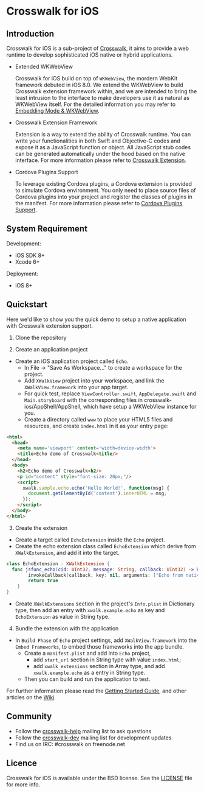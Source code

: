 # Crosswalk for iOS

## Introduction
Crosswalk for iOS is a sub-project of [Crosswalk](https://crosswalk-project.org/), it aims to provide a web runtime to develop sophisticated iOS native or hybrid applications.

* Extended WKWebView

  Crosswalk for iOS build on top of `WKWebView`, the mordern WebKit framework debuted in iOS 8.0. We extend the WKWebView to build Crosswalk extension framework within, and we are intended to bring the least intrusion to the interface to make developers use it as natural as WKWebView itself. For the detailed information you may refer to [Embedding Mode & WKWebView](https://github.com/otcshare/crosswalk-ios/wiki/Embedding-Mode-&-Native-APIs).

* Crosswalk Extension Framework

  Extension is a way to extend the ability of Crosswalk runtime. You can write your functionalities in both Swift and Objective-C codes and expose it as a JavaScript function or object. All JavaScript stub codes can be generated automatically under the hood based on the native interface. For more information please refer to [Crosswalk Extension](https://github.com/otcshare/crosswalk-ios/wiki/Extensions).

* Cordova Plugins Support

  To leverage existing Cordova plugins, a Cordova extension is provided to simulate Cordova environment. You only need to place source files of Cordova plugins into your project and register the classes of plugins in the manifest. For more information please refer to [Cordova Plugins Support](https://github.com/otcshare/crosswalk-ios/wiki/Cordova-Plugin-Support).

## System Requirement
Development:
* iOS SDK 8+
* Xcode 6+

Deployment:
* iOS 8+

## Quickstart
Here we'd like to show you the quick demo to setup a native application with Crosswalk extension support.

1. Clone the repository

2. Create an application project
  * Create an iOS application project called `Echo`.
    * In File -> "Save As Workspace..." to create a workspace for the project.
    * Add `XWalkView` project into your workspace, and link the `XWalkView.framework` into your app target.
    * For quick test, replace `ViewController.swift`, `AppDelegate.swift` and `Main.storyboard` with the corresponding files in crosswalk-ios/AppShell/AppShell, which have setup a WKWebView instance for you.
    * Create a directory called `www` to place your HTML5 files and resources, and create `index.html` in it as your entry page:
  ```html
  <html>
    <head>
      <meta name='viewport' content='width=device-width'>
      <title>Echo demo of Crosswalk<title/>
    </head>
    <body>
      <h2>Echo demo of Crosswalk<h2/>
      <p id="content" style="font-size: 20px;"/>
      <script>
        xwalk.sample.echo.echo('Hello World!', function(msg) {
          document.getElementById('content').innerHTML = msg;
        });
      </script>
    </body>
  </html>
  ```

3. Create the extension
  * Create a target called `EchoExtension` inside the `Echo` project.
  * Create the echo extension class called `EchoExtension` which derive from `XWalkExtension`, and add it into the target.
  ```swift
  class EchoExtension : XWalkExtension {
    func jsfunc_echo(cid: UInt32, message: String, callback: UInt32) -> Bool {
          invokeCallback(callback, key: nil, arguments: ["Echo from native: " + message])
          return true
      }
  }
  ```
  * Create `XWalkExtensions` section in the project's `Info.plist` in Dictionary type, then add an entry with `xwalk.example.echo` as key and `EchoExtension` as value in String type.

4. Bundle the extension with the application
  * In `Build Phase` of `Echo` project settings, add `XWalkView.framework` into the `Embed Frameworks`, to embed those frameworks into the  app bundle.
    * Create a `manifest.plist` and add into `Echo` project,
      * add `start_url` section in String type with value `index.html`;
      * add `xwalk_extensions` section in Array type, and add `xwalk.example.echo` as a entry in String type.
    * Then you can build and run the application to test.

For further information please read the [Getting Started Guide](https://github.com/otcshare/crosswalk-ios/wiki/Getting-Started-With-Crosswalk-for-iOS), and other articles on the [Wiki](https://github.com/otcshare/crosswalk-ios/wiki).

## Community
* Follow the [crosswalk-help](https://lists.crosswalk-project.org/mailman/listinfo/crosswalk-help) mailing list to ask questions
* Follow the [crosswalk-dev](https://lists.crosswalk-project.org/mailman/listinfo/crosswalk-dev) mailing list for development updates
* Find us on IRC: #crosswalk on freenode.net

## Licence
Crosswalk for iOS is available under the BSD license. See the [LICENSE](https://github.com/otcshare/crosswalk-ios/blob/master/LICENSE) file for more info.

